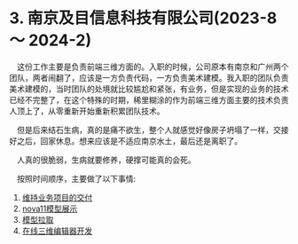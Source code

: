 # 3. 南京及目信息科技有限公司(2023-8 ～ 2024-2)

&emsp;这份工作主要是负责前端三维方面的。入职的时候，公司原本有南京和广州两个团队，两者闹翻了，应该是一方负责代码，一方负责美术建模。我入职的团队负责美术建模的，当时团队的处境就比较尴尬和紧张，有业务，但是实现的业务的技术已经不完整了，在这个特殊的时期，稀里糊涂的作为前端三维方面主要的技术负责人顶上了，从零重新开始重新积累团队技术。

&emsp;但是后来结石生病，真的是痛不欲生，整个人就感觉好像房子坍塌了一样，交接好之后，回家休息。想来应该是不适应南京水土，最后还是离职了。

&emsp;人真的很脆弱，生病就要修养，硬撑可能真的会死。

&emsp;按照时间顺序，主要做了以下事情:

1. [维持业务项目的交付](https://github.com/wangxinboa/resume/blob/main/3/%E7%BB%B4%E6%8C%81%E4%B8%9A%E5%8A%A1%E9%A1%B9%E7%9B%AE%E7%9A%84%E4%BA%A4%E4%BB%98.md)
2. [nova11模型展示](https://github.com/wangxinboa/resume/blob/main/3/nova11%E6%A8%A1%E5%9E%8B%E5%B1%95%E7%A4%BA.md)
3. [模型拉取](https://github.com/wangxinboa/resume/blob/main/3/%E6%A8%A1%E5%9E%8B%E6%8B%89%E5%8F%96.md)
4. [在线三维编辑器开发](https://github.com/wangxinboa/resume/blob/main/3/%E5%9C%A8%E7%BA%BF%E4%B8%89%E7%BB%B4%E7%BC%96%E8%BE%91%E5%99%A8%E5%BC%80%E5%8F%91.md)